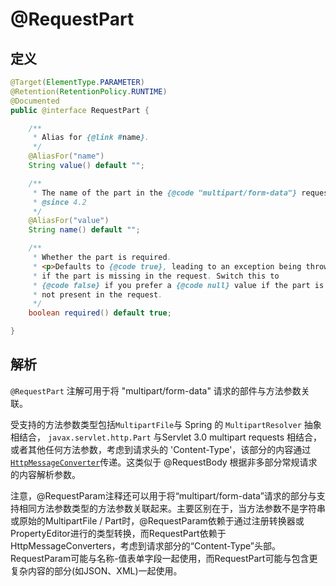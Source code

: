 # @RequestPart

## 定义

```java
@Target(ElementType.PARAMETER)
@Retention(RetentionPolicy.RUNTIME)
@Documented
public @interface RequestPart {

    /**
     * Alias for {@link #name}.
     */
    @AliasFor("name")
    String value() default "";

    /**
     * The name of the part in the {@code "multipart/form-data"} request to bind to.
     * @since 4.2
     */
    @AliasFor("value")
    String name() default "";

    /**
     * Whether the part is required.
     * <p>Defaults to {@code true}, leading to an exception being thrown
     * if the part is missing in the request. Switch this to
     * {@code false} if you prefer a {@code null} value if the part is
     * not present in the request.
     */
    boolean required() default true;

}
```

## 解析

`@RequestPart` 注解可用于将 "multipart/form-data" 请求的部件与方法参数关联。

受支持的方法参数类型包括`MultipartFile`与 Spring 的 `MultipartResolver` 抽象相结合， `javax.servlet.http.Part` 与Servlet 3.0 multipart requests 相结合，或者其他任何方法参数，考虑到请求头的 'Content-Type'，该部分的内容通过  [`HttpMessageConverter`](https://docs.spring.io/spring/docs/current/javadoc-api/org/springframework/http/converter/HttpMessageConverter.html)传递。这类似于 @RequestBody 根据非多部分常规请求的内容解析参数。

注意，@RequestParam注释还可以用于将“multipart/form-data”请求的部分与支持相同方法参数类型的方法参数关联起来。主要区别在于，当方法参数不是字符串或原始的MultipartFile / Part时，@RequestParam依赖于通过注册转换器或PropertyEditor进行的类型转换，而RequestPart依赖于HttpMessageConverters，考虑到请求部分的“Content-Type”头部。RequestParam可能与名称-值表单字段一起使用，而RequestPart可能与包含更复杂内容的部分\(如JSON、XML\)一起使用。

